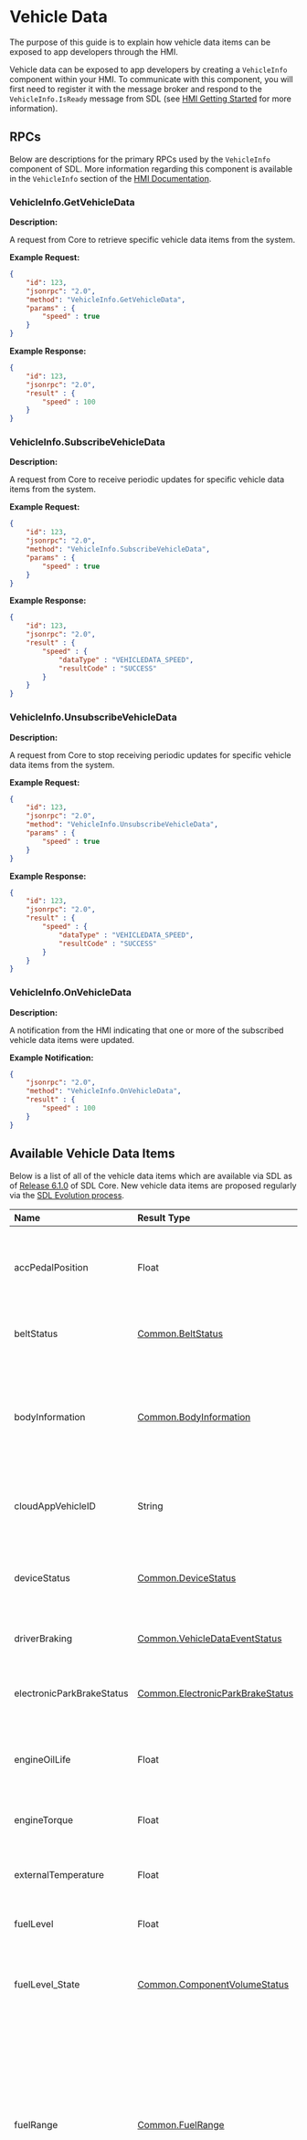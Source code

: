 # Vehicle Data

The purpose of this guide is to explain how vehicle data items can be exposed to app developers through the HMI.

Vehicle data can be exposed to app developers by creating a `VehicleInfo` component within your HMI. To communicate with this component, you will first need to register it with the message broker and respond to the `VehicleInfo.IsReady` message from SDL (see [HMI Getting Started](https://smartdevicelink.com/en/docs/hmi/master/getting-started/) for more information).

## RPCs

Below are descriptions for the primary RPCs used by the `VehicleInfo` component of SDL. More information regarding this component is available in the `VehicleInfo` section of the [HMI Documentation](https://smartdevicelink.com/en/docs/hmi/master/overview/).

### VehicleInfo.GetVehicleData

**Description:**

A request from Core to retrieve specific vehicle data items from the system.

**Example Request:**
```json
{
    "id": 123,
    "jsonrpc": "2.0",
    "method": "VehicleInfo.GetVehicleData",
    "params" : {
        "speed" : true
    }
}
```

**Example Response:**
```json
{
    "id": 123,
    "jsonrpc": "2.0",
    "result" : {
        "speed" : 100
    }
}
```

### VehicleInfo.SubscribeVehicleData

**Description:**

A request from Core to receive periodic updates for specific vehicle data items from the system.

**Example Request:**
```json
{
    "id": 123,
    "jsonrpc": "2.0",
    "method": "VehicleInfo.SubscribeVehicleData",
    "params" : {
        "speed" : true
    }
}
```

**Example Response:**
```json
{
    "id": 123,
    "jsonrpc": "2.0",
    "result" : {
        "speed" : {
            "dataType" : "VEHICLEDATA_SPEED",
            "resultCode" : "SUCCESS"
        }
    }
}
```

### VehicleInfo.UnsubscribeVehicleData

**Description:**

A request from Core to stop receiving periodic updates for specific vehicle data items from the system.

**Example Request:**
```json
{
    "id": 123,
    "jsonrpc": "2.0",
    "method": "VehicleInfo.UnsubscribeVehicleData",
    "params" : {
        "speed" : true
    }
}
```

**Example Response:**
```json
{
    "id": 123,
    "jsonrpc": "2.0",
    "result" : {
        "speed" : {
            "dataType" : "VEHICLEDATA_SPEED",
            "resultCode" : "SUCCESS"
        }
    }
}
```

### VehicleInfo.OnVehicleData

**Description:**

A notification from the HMI indicating that one or more of the subscribed vehicle data items were updated.

**Example Notification:**
```json
{
    "jsonrpc": "2.0",
    "method": "VehicleInfo.OnVehicleData",
    "result" : {
        "speed" : 100
    }
}
```

## Available Vehicle Data Items

Below is a list of all of the vehicle data items which are available via SDL as of [Release 6.1.0](https://github.com/smartdevicelink/sdl_core/releases/tag/6.1.0) of SDL Core. New vehicle data items are proposed regularly via the [SDL Evolution process](https://github.com/smartdevicelink/sdl_evolution).

|Name|Result Type|Description|
|:---|:----------|:----------|
|accPedalPosition|Float|Accelerator pedal position (as a number from 0 to 100 representing percentage depressed)|
|beltStatus|[Common.BeltStatus](https://smartdevicelink.com/en/docs/hmi/master/common/structs/#beltstatus)|The status of each of the seat belts in the vehicle|
|bodyInformation|[Common.BodyInformation](https://smartdevicelink.com/en/docs/hmi/master/common/structs/#bodyinformation)|The body information for the vehicle, including information such as ignition status and door status|
|cloudAppVehicleID|String|Parameter used by cloud apps to identify a head unit|
|deviceStatus|[Common.DeviceStatus](https://smartdevicelink.com/en/docs/hmi/master/common/structs/#devicestatus)|The device status, including information such as signal and battery strength|
|driverBraking|[Common.VehicleDataEventStatus](https://smartdevicelink.com/en/docs/hmi/master/common/enums/#vehicledataeventstatus)|The status of the brake pedal|
|electronicParkBrakeStatus|[Common.ElectronicParkBrakeStatus](https://smartdevicelink.com/en/docs/hmi/master/common/enums/#electronicparkbrakestatus)|The status of the park brake as provided by Electric Park Brake (EPB) system|
|engineOilLife|Float|The estimated percentage of remaining oil life of the engine|
|engineTorque|Float|Torque value for the engine (in N*m) on non-diesel variants|
|externalTemperature|Float|The external temperature in degrees celsius|
|fuelLevel|Float|The fuel level in the tank (as a percentage value)|
|fuelLevel_State|[Common.ComponentVolumeStatus](https://smartdevicelink.com/en/docs/hmi/master/common/enums/#componentvolumestatus)|The status value corresponding to the general fuel level in the tank|
|fuelRange|[Common.FuelRange](https://smartdevicelink.com/en/docs/hmi/master/common/structs/#fuelrange)|The estimate range in KM the vehicle can travel based on fuel level and consumption. Contains information on all fuel sources available to the vehicle (eg. GASOLINE and BATTERY for hybrid vehicles).|
|gps|[Common.GPSData](https://smartdevicelink.com/en/docs/hmi/master/common/structs/#gpsdata)|Location data from the onboard GPS in the vehicle|
|headLampStatus|[Common.HeadLampStatus](https://smartdevicelink.com/en/docs/hmi/master/common/structs/#headlampstatus)|The current status of each of the head lamps|
|instantFuelConsumption|Float|The instantaneous fuel consumption of the vehicle in microlitres|
|odometer|Integer|The odometer value in kilometers|
|prndl|[Common.PRNDL](https://smartdevicelink.com/en/docs/hmi/master/common/enums/#prndl)|The current status of the gear shifter|
|rpm|Integer|The number of revolutions per minute of the engine|
|speed|Float|The vehicle speed in kilometers per hour|
|steeringWheelAngle|Float|The current angle of the steering wheel (in degrees)|
|tirePressure|[Common.TireStatus](https://smartdevicelink.com/en/docs/hmi/master/common/structs/#tirestatus)|Status information for each of the vehicle's tires|
|turnSignal|[Common.TurnSignal](https://smartdevicelink.com/en/docs/hmi/master/common/enums/#turnsignal)|The current state of the turn signal indicator|
|vin|String|Vehicle identification number|
|wiperStatus|[Common.WiperStatus](https://smartdevicelink.com/en/docs/hmi/master/common/enums/#wiperstatus)|The current status of the wipers|

## Custom Vehicle Data Items

Starting with [SDL Core version 6.0.0](https://github.com/smartdevicelink/sdl_core/releases/tag/6.0.0), custom vehicle data items can be defined via the policy table. See [SDL-0173](https://github.com/smartdevicelink/sdl_evolution/blob/master/proposals/0173-Read-Generic-Network-Signal-data.md) for the full proposal details. These items are structured in a similar manner to the [MOBILE API](https://github.com/smartdevicelink/sdl_core/blob/master/src/components/interfaces/MOBILE_API.xml) and contained in the `vehicle_data` section of the policy table.

In addition to custom items, this feature can be used to expose other vehicle data items that were introduced to the project in later versions. This can be useful when the software version on the head unit cannot be updated easily. If a vehicle data item is added into the project, the definition of this item will be included in the policy table by default. Any vehicle data items which are defined in Core's local Mobile API will be ignored from the policy table, but newer items will be interpreted as custom items. This allows apps to use these data items normally if they are exposed by the head unit, even when they were not initially supported.

### Example Entry

```json
"vehicle_data": {
    "schema_version": "1.0.0",
    "schema_items": [
        ...
        {
            "name": "customString",
            "key": "KEY_CUSTOM_STRING",
            "minlength": 0,
            "maxlength": 100,
            "type": "String",
            "mandatory": false
        },
        {
            "name": "customInt",
            "key": "KEY_CUSTOM_INT",
            "minvalue": 0,
            "maxvalue": 100,
            "type": "Integer",
            "mandatory": false
        },
        {
            "name": "customFloat",
            "key": "KEY_CUSTOM_FLOAT",
            "minvalue": 0.0,
            "maxvalue": 100.0,
            "type": "Float",
            "mandatory": false
        },
        {
            "name": "customBool",
            "key": "KEY_CUSTOM_BOOL",
            "type": "Boolean",
            "mandatory": false
        },
        {
            "name": "customArray",
            "key": "KEY_CUSTOM_ARRAY",
            "type": "String",
            "array": true,
            "minsize": 0,
            "maxsize": 100,
            "mandatory": false
        },
        {
            "name": "customStruct",
            "params": [
                {
                    "name": "customStructVal",
                    "key": "KEY_CUSTOM_STRUCT_VAL",
                    "type": "String",
                    "mandatory": true
                },
                {
                    "name": "customStructVal2",
                    "key": "KEY_CUSTOM_STRUCT_VAL2",
                    "minvalue": 0,
                    "maxvalue": 100,
                    "type": "Integer",
                    "mandatory": true
                },
                {
                    "name": "customDeprecatedVal",
                    "key": "KEY_CUSTOM_DEPRECATED_VAL",
                    "minvalue": 0,
                    "maxvalue": 100,
                    "type": "Integer",
                    "mandatory": true,
                    "until": "7.0"
                },
                {
                    "name": "customDeprecatedVal",
                    "key": "KEY_CUSTOM_DEPRECATED_VAL",
                    "minvalue": 0,
                    "maxvalue": 100,
                    "type": "Integer",
                    "mandatory": true,
                    "deprecated": true,
                    "since": "7.0"
                }
            ],
            "key": "KEY_CUSTOM_STRUCT",
            "type": "Struct",
            "mandatory": false
        }
    ]
}
```

### Custom Data Fields
* _name_ : Is the vehicle data item in question. e.g. gps, speed etc. SDL core would use this as the vehicle data param for requests from the app and to validate policies permissions.
* _type_ : Is the return data type of the vehicle data item. It can either be a generic SDL data type (Integer, String, Float, Boolean, Struct) or an enumeration defined in Mobile API XML. For a vehicle data item that has sub-params, this would be Struct.
* _key_ : Is a reference for the OEM Network Mapping table which defines signal attributes for this vehicle data items. OEMs may use this table to differentiate between various vehicle and SW configurations. SDL core will pass along this reference to HMI, and then HMI would be responsible to resolve this reference using the Vehicle Data Mapping table (see [Vehicle Data Mapping File](#vehicle-data-mapping-file)).
* _array_ : A boolean value used to specify if the vehicle data item/param response is an array, rather than a single value of the given _type_.
* _mandatory_ : A boolean value used to specify if the vehicle data param is mandatory to be included in response for the overall vehicle data item.
* _params_ : A recursive list of sub-params for a vehicle data item, see example above (`customStruct`) for structure definition.
* _since_, _until_ : String values related to API versioning which are optional per vehicle data item. 
* _removed_, _deprecated_ : Boolean values related to API versioning which are optional per vehicle data item. 
* _minvalue_, _maxvalue_ : Integer/Float values which are used for controlling the bounds of number values (Integer, Float).
* _minsize_, _maxsize_ : Integer values which are used for controlling the bounds of array values (where _array_ is **true**).
* _minlength_, _maxlength_ : Integer values which are used for controlling the bounds of String values.

!!! NOTE
* _name_ is required for top level vehicle data items while _type_, _key_ & _mandatory_ are required fields for vehicle data & sub-params. However _array_ can be omitted, in which case _array_ defaults to **false**.
* _Custom/OEM Specific_ vehicle data parameters that are not a part of the rpc spec should not have any version related tags included (_since_, _until_, _removed_, _deprecated_). These vehicle data parameters would not be able to have the same versioning system as the rpc spec, since any version number supplied would not be the version associated with any known public rpc spec.
!!!

### Custom Vehicle Data Requests

Custom vehicle data requests have a separate structure to normal vehicle data requests. While normal vehicle data items are requested using the key structure of `"<name>: true"`, custom items are constructed using the _key_ field and can have a nested structure (when requesting _Struct_ items). For example, when requesting all of the vehicle data items which are defined above, the HMI would receive the following message:

```json
{
    "id" : 139,
    "jsonrpc" : "2.0",
    "method" : "VehicleInfo.GetVehicleData",
    "params" : {
        "KEY_CUSTOM_STRING": true,
        "KEY_CUSTOM_INT": true,
        "KEY_CUSTOM_FLOAT": true,
        "KEY_CUSTOM_BOOL": true,
        "KEY_CUSTOM_ARRAY": true,
        "KEY_CUSTOM_STRUCT": {
            "KEY_CUSTOM_STRUCT_VAL": true,
            "KEY_CUSTOM_STRUCT_VAL2": true,
            "KEY_CUSTOM_DEPRECATED_VAL": true
        }
    }
}
```

### Vehicle Data Mapping File

Since these keys may not be immediately known by the HMI, a vehicle data mapping file can be used to connect these keys to actual readable values from the vehicle. The HMI primarily uses this file to convert CAN data values into an SDL-compatible format. The location where this file is hosted can be specified in the policy table in the `module_config.endpoints.custom_vehicle_data_mapping` field (see [Policy Endpoints](https://smartdevicelink.com/en/guides/sdl-overview-guides/policies/policy-fields/#endpoints)). The format of this file is OEM-defined.

#### Example Format
```json
{
    "version":"0.0.1",
    "date":"01-01-2020",
    "vehicleDataTable": [
        {
            "CGEA1.3c":{
                "defaultPowertrain": {
                    "vehicleData": [
                    ]
                },
                "PHEV":{
                    "vehicleData":[
                        {
                            "key":"OEM_REF_FUELLEVEL",
                            "type":"Integer",
                            "minFrequency":200,
                            "maxLatency":10,
                            "messageName":"Cluster_Info3",
                            "messageID":"0x434",
                            "signalName":"FuelLvl_Pc_Dsply",
                            "transportChannel":"HS3",
                            "resolution":0.109,
                            "offset":-5.2174
                        }
                    ]
                }
            }
        }
    ]
}
```

!!! NOTE
In order for the HMI to determine when this file needs to be updated, this file can be assigned a version via the `module_config.endpoint_properties.custom_vehicle_data_mapping.version` field. The HMI can retrieve this field using the [SDL.GetPolicyConfigurationData](https://smartdevicelink.com/en/docs/hmi/master/sdl/getpolicyconfigurationdata/) RPC.
!!!

### Reading Raw CAN Data

In addition to complex vehicle data items, the vehicle data mapping file can also be used to make some CAN values directly readable via a _String_ value:

#### Policy Definition
```json
{
    "name":"messageName",
    "type":"String",
    "key":"OEM_REF_MSG",
    "array":true,
    "mandatory":false,
    "since":"X.x",
    "maxsize":100,
    "params":[]
}
```

#### HMI Response
```json
{
    "messageName": "AB 04 D1 9E 84 5C B8 22"
}
```
